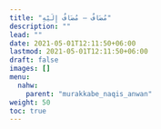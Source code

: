 ```yaml
---
title: "مُضَافٌ – مُضَافٌ إِلَيْهِ"
description: ""
lead: ""
date: 2021-05-01T12:11:50+06:00
lastmod: 2021-05-01T12:11:50+06:00
draft: false
images: []
menu: 
  nahw:
    parent: "murakkabe_naqis_anwan"
weight: 50
toc: true
---
```



